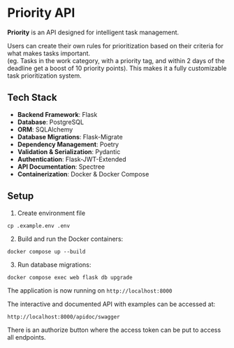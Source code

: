 # Priority API

**Priority** is an API designed for intelligent task management. 

Users can create their own rules for prioritization based on their criteria for what makes tasks important. \
(eg. Tasks in the work category, with a priority tag, and within 2 days of the deadline get a boost of 10 priority points). 
This makes it a fully customizable task prioritization system.


## Tech Stack

-   **Backend Framework**: Flask
-   **Database**: PostgreSQL
-   **ORM**: SQLAlchemy
-   **Database Migrations**: Flask-Migrate
-   **Dependency Management**: Poetry
-   **Validation & Serialization**: Pydantic
-   **Authentication**: Flask-JWT-Extended
-   **API Documentation**: Spectree
-   **Containerization**: Docker & Docker Compose


## Setup

1. Create environment file

`cp .example.env .env`

2. Build and run the Docker containers:

`docker compose up --build`  

3. Run database migrations:
    
`docker compose exec web flask db upgrade`

The application is now running on `http://localhost:8000`

The interactive and documented API with examples can be accessed at: 

```http://localhost:8000/apidoc/swagger```

There is an authorize button where the access token can be put to access all endpoints.
